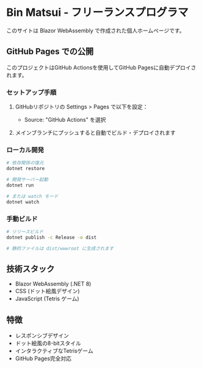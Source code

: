 # Bin Matsui - フリーランスプログラマ

このサイトは Blazor WebAssembly で作成された個人ホームページです。

## GitHub Pages での公開

このプロジェクトはGitHub Actionsを使用してGitHub Pagesに自動デプロイされます。

### セットアップ手順

1. GitHubリポジトリの Settings > Pages で以下を設定：
   - Source: "GitHub Actions" を選択

2. メインブランチにプッシュすると自動でビルド・デプロイされます

### ローカル開発

```bash
# 依存関係の復元
dotnet restore

# 開発サーバー起動
dotnet run

# または watch モード
dotnet watch
```

### 手動ビルド

```bash
# リリースビルド
dotnet publish -c Release -o dist

# 静的ファイルは dist/wwwroot に生成されます
```

## 技術スタック

- Blazor WebAssembly (.NET 8)
- CSS (ドット絵風デザイン)
- JavaScript (Tetris ゲーム)

## 特徴

- レスポンシブデザイン
- ドット絵風の8-bitスタイル
- インタラクティブなTetrisゲーム
- GitHub Pages完全対応
